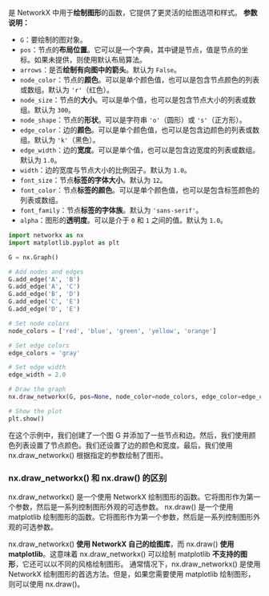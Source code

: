 是 NetworkX 中用于**绘制图形**的函数，它提供了更灵活的绘图选项和样式。
**参数说明：**
- `G`：要绘制的图对象。
- `pos`：节点的**布局位置**。它可以是一个字典，其中键是节点，值是节点的坐标。如果未提供，则使用默认布局算法。
- `arrows`：是否**绘制有向图中的箭头**。默认为 `False`。
- `node_color`：节点的**颜色**。可以是单个颜色值，也可以是包含节点颜色的列表或数组。默认为 `'r'`（红色）。
- `node_size`：节点的**大小**。可以是单个值，也可以是包含节点大小的列表或数组。默认为 `300`。
- `node_shape`：节点的**形状**。可以是字符串 `'o'`（圆形）或 `'s'`（正方形）。
- `edge_color`：边的**颜色**。可以是单个颜色值，也可以是包含边颜色的列表或数组。默认为 `'k'`（黑色）。
- `edge_width`：边的**宽度**。可以是单个值，也可以是包含边宽度的列表或数组。默认为 `1.0`。
- `width`：边的宽度与节点大小的比例因子。默认为 `1.0`。
- `font_size`：节点**标签的字体大小**。默认为 `12`。
- `font_color`：节点**标签的颜色**。可以是单个颜色值，也可以是包含标签颜色的列表或数组。
- `font_family`：节点**标签的字体族**。默认为 `'sans-serif'`。
- `alpha`：图形的**透明度**。可以是介于 `0` 和 `1` 之间的值。默认为 `1.0`。

```python
import networkx as nx
import matplotlib.pyplot as plt

G = nx.Graph()

# Add nodes and edges
G.add_edge('A', 'B')
G.add_edge('A', 'C')
G.add_edge('B', 'D')
G.add_edge('C', 'E')
G.add_edge('D', 'E')

# Set node colors
node_colors = ['red', 'blue', 'green', 'yellow', 'orange']

# Set edge colors
edge_colors = 'gray'

# Set edge width
edge_width = 2.0

# Draw the graph
nx.draw_networkx(G, pos=None, node_color=node_colors, edge_color=edge_colors, width=edge_width)

# Show the plot
plt.show()
```
在这个示例中，我们创建了一个图 G 并添加了一些节点和边。然后，我们使用颜色列表设置了节点颜色。我们还设置了边的颜色和宽度。最后，我们使用 nx.draw_networkx() 根据指定的参数绘制了图形。

### nx.draw_networkx() 和 nx.draw() 的区别
nx.draw_networkx() 是一个使用 NetworkX 绘制图形的函数。它将图形作为第一个参数，然后是一系列控制图形外观的可选参数。
nx.draw() 是一个使用 matplotlib 绘制图形的函数。它将图形作为第一个参数，然后是一系列控制图形外观的可选参数。

nx.draw_networkx() **使用 NetworkX 自己的绘图库**，而 nx.draw() **使用 matplotlib**。这意味着 nx.draw_networkx() 可以绘制 matplotlib **不支持的图形**，它还可以以不同的风格绘制图形。
通常情况下，nx.draw_networkx() 是使用 NetworkX 绘制图形的首选方法。但是，如果您需要使用 matplotlib 绘制图形，则可以使用 nx.draw()。